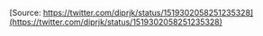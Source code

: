 [Source: https://twitter.com/diprjk/status/1519302058251235328](https://twitter.com/diprjk/status/1519302058251235328)